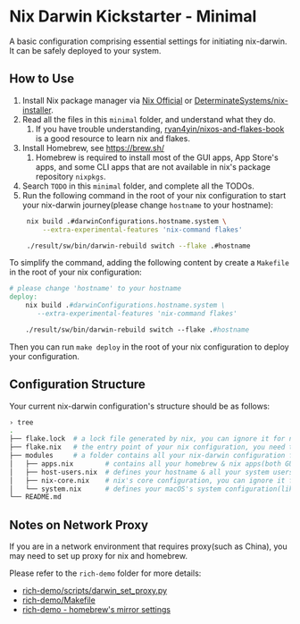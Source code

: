 # Nix Darwin Kickstarter - Minimal

 A basic configuration comprising essential settings for initiating nix-darwin. It can be safely deployed to your system.

## How to Use

1. Install Nix package manager via [Nix Official](https://nixos.org/download.html#nix-install-macos) or [DeterminateSystems/nix-installer](https://github.com/DeterminateSystems/nix-installer).
2. Read all the files in this `minimal` folder, and understand what they do.
   1. If you have trouble understanding, [ryan4yin/nixos-and-flakes-book](https://github.com/ryan4yin/nixos-and-flakes-book) is a good resource to learn nix and flakes.
3. Install Homebrew, see <https://brew.sh/>
   1. Homebrew is required to install most of the GUI apps, App Store's apps, and some CLI apps that are not available in nix's package repository `nixpkgs`.
4. Search `TODO` in this `minimal` folder, and complete all the TODOs.
5. Run the following command in the root of your nix configuration to start your nix-darwin journey(please change `hostname` to your hostname):
   ```bash
	nix build .#darwinConfigurations.hostname.system \
		--extra-experimental-features 'nix-command flakes'

	./result/sw/bin/darwin-rebuild switch --flake .#hostname
   ```

To simplify the command, adding the following content by create a `Makefile` in the root of your nix configuration:

```makefile
# please change 'hostname' to your hostname
deploy:
	nix build .#darwinConfigurations.hostname.system \
	   --extra-experimental-features 'nix-command flakes'

	./result/sw/bin/darwin-rebuild switch --flake .#hostname
```

Then you can run `make deploy` in the root of your nix configuration to deploy your configuration.

## Configuration Structure

Your current nix-darwin configuration's structure should be as follows:

```bash
› tree
.
├── flake.lock  # a lock file generated by nix, you can ignore it for now
├── flake.nix   # the entry point of your nix configuration, you need to add your hostname here
├── modules     # a folder contains all your nix-darwin configuration files
│   ├── apps.nix        # contains all your homebrew & nix apps(both GUI & CLI)
│   ├── host-users.nix  # defines your hostname & all your system users
│   ├── nix-core.nix    # nix's core configuration, you can ignore it for now
│   └── system.nix      # defines your macOS's system configuration(like dock, trackpad, keyboard, finder, loginwindow, etc.)
└── README.md
```


## Notes on Network Proxy

If you are in a network environment that requires proxy(such as China), you may need to set up proxy for nix and homebrew.

Please refer to the `rich-demo` folder for more details:

- [rich-demo/scripts/darwin_set_proxy.py](/rich-demo/scripts/darwin_set_proxy.py)
- [rich-demo/Makefile](/rich-demo/Makefile)
- [rich-demo - homebrew's mirror settings](/rich-demo/modules/homebrew-mirror.nix)


